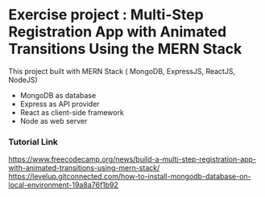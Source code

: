 # Exercise project : Multi-Step Registration App with Animated Transitions Using the MERN Stack
This project built with MERN Stack ( MongoDB, ExpressJS, ReactJS, NodeJS)
- MongoDB as database
- Express as API provider
- React as client-side framework
- Node as web server

### Tutorial Link
https://www.freecodecamp.org/news/build-a-multi-step-registration-app-with-animated-transitions-using-mern-stack/
https://levelup.gitconnected.com/how-to-install-mongodb-database-on-local-environment-19a8a76f1b92
